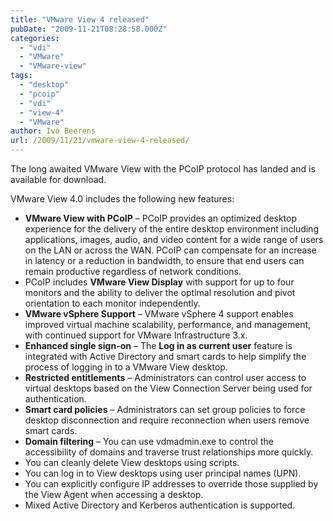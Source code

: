 ```yaml
---
title: "VMware View 4 released"
pubDate: "2009-11-21T08:28:58.000Z"
categories: 
  - "vdi"
  - "VMware"
  - "VMware-view"
tags: 
  - "desktop"
  - "pcoip"
  - "vdi"
  - "view-4"
  - "VMware"
author: Ivo Beerens
url: /2009/11/21/vmware-view-4-released/
---
```


The long awaited VMware View with the PCoIP protocol has landed and is available for download.

VMware View 4.0 includes the following new features:

- **VMware View with PCoIP** – PCoIP provides an optimized desktop experience for the delivery of the entire desktop environment including applications, images, audio, and video content for a wide range of users on the LAN or across the WAN. PCoIP can compensate for an increase in latency or a reduction in bandwidth, to ensure that end users can remain productive regardless of network conditions.
- PCoIP includes **VMware View Display** with support for up to four monitors and the ability to deliver the optimal resolution and pivot orientation to each monitor independently.
- **VMware vSphere Support** – VMware vSphere 4 support enables improved virtual machine scalability, performance, and management, with continued support for VMware Infrastructure 3.x.
- **Enhanced single sign-on** – The **Log in as current user** feature is integrated with Active Directory and smart cards to help simplify the process of logging in to a VMware View desktop.
- **Restricted entitlements** – Administrators can control user access to virtual desktops based on the View Connection Server being used for authentication.
- **Smart card policies** – Administrators can set group policies to force desktop disconnection and require reconnection when users remove smart cards.
- **Domain filtering** – You can use vdmadmin.exe to control the accessibility of domains and traverse trust relationships more quickly.
- You can cleanly delete View desktops using scripts.
- You can log in to View desktops using user principal names (UPN).
- You can explicitly configure IP addresses to override those supplied by the View Agent when accessing a desktop.
- Mixed Active Directory and Kerberos authentication is supported.